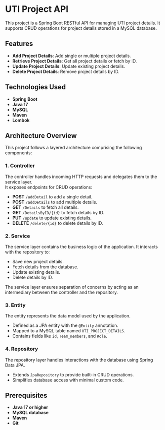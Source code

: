 # UTI Project API

This project is a Spring Boot RESTful API for managing UTI project details. It supports CRUD operations for project details stored in a MySQL database.

## Features

- **Add Project Details**: Add single or multiple project details.
- **Retrieve Project Details**: Get all project details or fetch by ID.
- **Update Project Details**: Update existing project details.
- **Delete Project Details**: Remove project details by ID.

## Technologies Used

- **Spring Boot**
- **Java 17**
- **MySQL**
- **Maven**
- **Lombok**

## Architecture Overview

This project follows a layered architecture comprising the following components:

### 1. Controller  
The controller handles incoming HTTP requests and delegates them to the service layer.  
It exposes endpoints for CRUD operations:
- **POST** `/addDetail` to add a single detail.  
- **POST** `/addDetails` to add multiple details.  
- **GET** `/Details` to fetch all details.  
- **GET** `/DetailsByID/{id}` to fetch details by ID.  
- **PUT** `/update` to update existing details.  
- **DELETE** `/delete/{id}` to delete details by ID.  

### 2. Service  
The service layer contains the business logic of the application. It interacts with the repository to:
- Save new project details.
- Fetch details from the database.
- Update existing details.
- Delete details by ID.  

The service layer ensures separation of concerns by acting as an intermediary between the controller and the repository.  

### 3. Entity  
The entity represents the data model used by the application.  
- Defined as a JPA entity with the `@Entity` annotation.  
- Mapped to a MySQL table named `UTI_PROJECT_DETAILS`.  
- Contains fields like `id`, `Team_members`, and `Role`.  

### 4. Repository  
The repository layer handles interactions with the database using Spring Data JPA.  
- Extends `JpaRepository` to provide built-in CRUD operations.  
- Simplifies database access with minimal custom code.  

## Prerequisites

- **Java 17 or higher**
- **MySQL database**
- **Maven**
- **Git**

